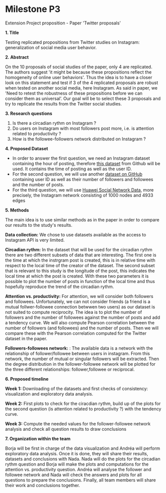 # Milestone P3
Extension Project proposition - Paper 'Twitter proposals'

**1. Title**

Testing replicated propositions from Twitter studies on Instagram: generalization of social media user behavior.

**2. Abstract**

On the 10 proposals of social studies of the paper, only 4 are replicated. The authors suggest 'it might be because these propositions reflect the homogeneity of online user behaviors'. Thus the idea is to have a closer look on this statement and test if 3 of the 4 replicated proposals are robust when tested on another social media, here Instagram. As said in paper, we 'Need to retest the robustness of these propositions before we can consider them as universal’. Our goal will be to select these 3 proposals and try to replicate the results from the Twitter social studies.


**3. Research questions**

1. Is there a circadian rythm on Instagram ?
2. Do users on Instagram with most followers post more, i.e. is attention related to productivity ?
3. How is the followee-followers network distributed on Instagram ?

**4. Proposed Dataset**

- In order to answer the first question, we need an Instagram dataset containing the hour of posting, therefore [this dataset](https://github.com/eldersantos/instagram-dataset) from Github will be used. It contains the time of posting as well as the user ID.
- For the second question, we will use another [dataset on GitHub](https://github.com/samudm98/dataset_instagram/blob/master/data_set.csv) containing user ID as well as their number of followers and followees and the number of posts.
- For the third question, we will use [Huawei Social Network Data](https://www.kaggle.com/andrewlucci/huawei-social-network-data), more precisely, the Instagram network consisting of 1000 nodes and 4933 edges

**5. Methods**

The main idea is to use similar methods as in the paper in order to compare our results to the study's results.

**Data collection:** We chose to use datasets available as the access to Instagram API is very limited.

**Circadian rythm:** In the dataset that will be used for the circadian rythm there are two different subsets of data that are interesting. The first one is the time at which the instrgram post is created, this is in relative time with respect to the local time of the creator of the dataset. The second subset that is relevant to this study is the longitude of the post, this indicates the local time at which the post is created. With these two parameters it is possible to plot the number of posts in function of the local time and thus hopefully reproduce the trend of the circadian rythm.

**Attention vs. productivity:** For attention, we will consider both followers and followees. Unfortunately, we can not consider friends (a friend is a mutual follwer-followee connection betwwen two users) as our dataset is not suited to compute reciprocity. The idea is to plot the number of followers and the number of followees against the number of posts and add a tendency curve. We will also compute Pearson correlation between the number of followers (and followees) and the number of posts. Then we will compare these with the Pearson correlation computed for the Twitter dataset in the paper.

**Followers-followees network:** : The available data is a network with the relationship of follower/followee between users in instagram. From this network, the number of mutual or singular followers will be extracted. Then the  degree distribution in the follower-followee network will be plotted for the three different relationships:  follower,followee or reciprocal.

**6. Proposed timeline**

**Week 1:** Downloading of the datasets and first checks of consistency: visualization and exploratory data analysis.

**Week 2:** First plots to check for the ciracdian rythm, build up of the plots for the second question (is attention related to productivity ?) with the tendency curve.

**Week 3:** Compute the needed values for the follower-followee network analysis and check all question results to draw conclusions

**7. Organization within the team**

Borja will be first in charge of the data visualization and Andréa will perform exploratory data analysis. Once it is done, they will share their results, datasets and conclusions with Nada.
Nada will do the plots for the circadian rythm question and Borja will make the plots and computations for the attention vs. productivity question.
Andréa will analyse the follower and followee network and Nada will check the answers and plots for all questions to prepare the conclusions.
Finally, all team members will share their work and conclusions together.
